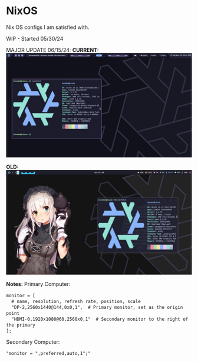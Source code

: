 # NixOS
Nix OS configs I am satisfied with.

WIP - Started 05/30/24

MAJOR UPDATE 06/15/24: 
**CURRENT:**
![Example Image](https://github.com/Kclamberth/NixOS/blob/main/assets/nix2-1.png)

**OLD:**
![Example Image](https://github.com/Kclamberth/NixOS/blob/main/assets/nix1.png)

**Notes:**
Primary Computer:
```
monitor = [
  # name, resolution, refresh rate, position, scale
  "DP-2,2560x1440@144,0x0,1",  # Primary monitor, set as the origin point
  "HDMI-0,1920x1080@60,2560x0,1"  # Secondary monitor to the right of the primary
];
```
Secondary Computer:
```
"monitor = ",preferred,auto,1";"
```

